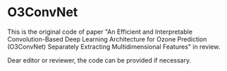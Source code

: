 # O3ConvNet
This is the original code of paper "An Efficient and Interpretable Convolution-Based Deep Learning Architecture for Ozone Prediction (O3ConvNet) Separately Extracting Multidimensional Features" in review.

Dear editor or reviewer, the code can be provided if necessary.

